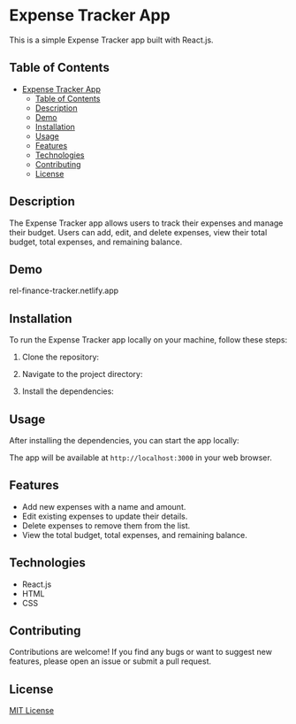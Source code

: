 # Expense Tracker App

This is a simple Expense Tracker app built with React.js.

## Table of Contents

- [Expense Tracker App](#expense-tracker-app)
  - [Table of Contents](#table-of-contents)
  - [Description](#description)
  - [Demo](#demo)
  - [Installation](#installation)
  - [Usage](#usage)
  - [Features](#features)
  - [Technologies](#technologies)
  - [Contributing](#contributing)
  - [License](#license)

## Description

The Expense Tracker app allows users to track their expenses and manage their budget. Users can add, edit, and delete expenses, view their total budget, total expenses, and remaining balance.

## Demo

rel-finance-tracker.netlify.app

## Installation

To run the Expense Tracker app locally on your machine, follow these steps:

1. Clone the repository:


2. Navigate to the project directory:


3. Install the dependencies:


## Usage

After installing the dependencies, you can start the app locally:


The app will be available at `http://localhost:3000` in your web browser.

## Features

- Add new expenses with a name and amount.
- Edit existing expenses to update their details.
- Delete expenses to remove them from the list.
- View the total budget, total expenses, and remaining balance.

## Technologies

- React.js
- HTML
- CSS

## Contributing

Contributions are welcome! If you find any bugs or want to suggest new features, please open an issue or submit a pull request.

## License

[MIT License](LICENSE)
